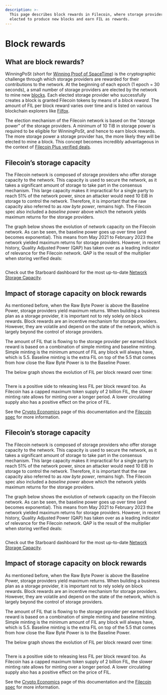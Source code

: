```yaml
---
description: >-
  This page describes block rewards in Filecoin, where storage providers are
  elected to produce new blocks and earn FIL as rewards.
---
```


# Block rewards

## What are block rewards?

WinningPoSt (short for [Winning Proof of SpaceTime](https://spec.filecoin.io/algorithms/pos/post/)) is the cryptographic challenge through which storage providers are rewarded for their contributions to the network. At the beginning of each epoch (1 epoch = 30 seconds), a small number of storage providers are elected by the network to mine new [blocks](https://docs.filecoin.io/reference/general/glossary/#block). Each elected storage provider who successfully creates a block is granted Filecoin tokens by means of a _block reward_. The amount of FIL per block reward varies over time and is listed on various blockchain explorers like [Filfox](https://filfox.info/en).

The election mechanism of the Filecoin network is based on the “storage power” of the storage providers. A minimum of 10 TiB in storage power is required to be eligible for WinningPoSt, and hence to earn block rewards. The more storage power a storage provider has, the more likely they will be elected to mine a block. This concept becomes incredibly advantageous in the context of [Filecoin Plus verified deals](https://docs.filecoin.io/basics/how-storage-works/filecoin-plus/).

## Filecoin’s storage capacity

The Filecoin network is composed of storage providers who offer storage capacity to the network. This capacity is used to secure the network, as it takes a significant amount of storage to take part in the consensus mechanism. This large capacity makes it impractical for a single party to reach 51% of the network power, since an attacker would need 10 EiB in storage to control the network. Therefore, it is important that the raw capacity also referred to as _raw byte power_, remains high. The Filecoin spec also included a _baseline power_ above which the network yields maximum returns for the storage providers.

The graph below shows the evolution of network capacity on the Filecoin network. As can be seen, the baseline power goes up over time (and becomes exponential). This means from May 2021 to February 2023 the network yielded maximum returns for storage providers. However, in recent history, Quality Adjusted Power (QAP) has taken over as a leading indicator of relevance for the Filecoin network. QAP is the result of the multiplier when storing verified deals:

<figure><img src="https://docs.filecoin.io/storage-provider/filecoin-economics/block-rewards/capacity_hucae1100079a6c2042249cc1b2d9e4bf1_232738_1725x0_resize_q75_h2_box_3.webp" alt=""><figcaption></figcaption></figure>

Check out the Starboard dashboard for the most up-to-date [Network Storage Capacity](https://dashboard.starboard.ventures/capacity-services#network-storage-capacity).

## Impact of storage capacity on block rewards

As mentioned before, when the Raw Byte Power is above the Baseline Power, storage providers yield maximum returns. When building a business plan as a storage provider, it is important not to rely solely on block rewards. Block rewards are an incentive mechanism for storage providers. However, they are volatile and depend on the state of the network, which is largely beyond the control of storage providers.

The amount of FIL that is flowing to the storage provider per earned block reward is based on a combination of simple minting and baseline minting. Simple minting is the minimum amount of FIL any block will always have, which is 5.5. Baseline minting is the extra FIL on top of the 5.5 that comes from how close the Raw Byte Power is to the Baseline Power.

The below graph shows the evolution of FIL per block reward over time:

<figure><img src="https://docs.filecoin.io/storage-provider/filecoin-economics/block-rewards/blockrewards_hu5b84e6fec805895d08ed475aa385a4a9_134941_1725x0_resize_q75_h2_box_3.webp" alt=""><figcaption></figcaption></figure>

There is a positive side to releasing less FIL per block reward too. As Filecoin has a capped maximum token supply of 2 billion FIL, the slower minting rate allows for minting over a longer period. A lower circulating supply also has a positive effect on the price of FIL.

See the [Crypto Economics](https://docs.filecoin.io/basics/what-is-filecoin/crypto-economics/) page of this documentation and the [Filecoin spec](https://spec.filecoin.io/#section-systems.filecoin\_token.minting\_model) for more information.

## Filecoin’s storage capacity

The Filecoin network is composed of storage providers who offer storage capacity to the network. This capacity is used to secure the network, as it takes a significant amount of storage to take part in the consensus mechanism. This large capacity makes it impractical for a single party to reach 51% of the network power, since an attacker would need 10 EiB in storage to control the network. Therefore, it is important that the raw capacity also referred to as _raw byte power_, remains high. The Filecoin spec also included a _baseline power_ above which the network yields maximum returns for the storage providers.

The graph below shows the evolution of network capacity on the Filecoin network. As can be seen, the baseline power goes up over time (and becomes exponential). This means from May 2021 to February 2023 the network yielded maximum returns for storage providers. However, in recent history, Quality Adjusted Power (QAP) has taken over as a leading indicator of relevance for the Filecoin network. QAP is the result of the multiplier when storing verified deals:

<figure><img src="https://docs.filecoin.io/storage-provider/filecoin-economics/block-rewards/capacity_hucae1100079a6c2042249cc1b2d9e4bf1_232738_1725x0_resize_q75_h2_box_3.webp" alt=""><figcaption></figcaption></figure>

Check out the Starboard dashboard for the most up-to-date [Network Storage Capacity](https://dashboard.starboard.ventures/capacity-services#network-storage-capacity).

## Impact of storage capacity on block rewards

As mentioned before, when the Raw Byte Power is above the Baseline Power, storage providers yield maximum returns. When building a business plan as a storage provider, it is important not to rely solely on block rewards. Block rewards are an incentive mechanism for storage providers. However, they are volatile and depend on the state of the network, which is largely beyond the control of storage providers.

The amount of FIL that is flowing to the storage provider per earned block reward is based on a combination of simple minting and baseline minting. Simple minting is the minimum amount of FIL any block will always have, which is 5.5. Baseline minting is the extra FIL on top of the 5.5 that comes from how close the Raw Byte Power is to the Baseline Power.

The below graph shows the evolution of FIL per block reward over time:

<figure><img src="https://docs.filecoin.io/storage-provider/filecoin-economics/block-rewards/blockrewards_hu5b84e6fec805895d08ed475aa385a4a9_134941_1725x0_resize_q75_h2_box_3.webp" alt=""><figcaption></figcaption></figure>

There is a positive side to releasing less FIL per block reward too. As Filecoin has a capped maximum token supply of 2 billion FIL, the slower minting rate allows for minting over a longer period. A lower circulating supply also has a positive effect on the price of FIL.

See the [Crypto Economics](https://docs.filecoin.io/basics/what-is-filecoin/crypto-economics/) page of this documentation and the [Filecoin spec](https://spec.filecoin.io/#section-systems.filecoin\_token.minting\_model) for more information.
